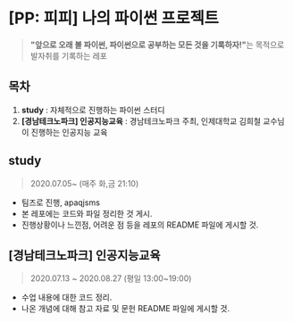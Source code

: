 # [PP: 피피] 나의 파이썬 프로젝트
> <b>"앞으로 오래 볼 파이썬, 파이썬으로 공부하는 모든 것을 기록하자!"</b>는 목적으로 발자취를 기록하는 레포
## 목차
1. <b>study</b> : 자체적으로 진행하는 파이썬 스터디
2. <b>[경남테크노파크] 인공지능교육</b> : 경남테크노파크 주최, 인제대학교 김희철 교수님이 진행하는 인공지능 교육
## study
> 2020.07.05~ (매주 화,금 21:10)
* 팀즈로 진행, apaqjsms 
* 본 레포에는 코드와 파일 정리한 것 게시.
* 진행상황이나 느낀점, 어려운 점 등을 레포의 README 파일에 게시할 것.
## [경남테크노파크] 인공지능교육
> 2020.07.13 ~ 2020.08.27 (평일 13:00~19:00)
* 수업 내용에 대한 코드 정리.
* 나온 개념에 대해 참고 자료 및 문헌 README 파일에 게시할 것.
